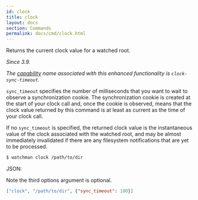 ```yaml
---
id: clock
title: clock
layout: docs
section: Commands
permalink: docs/cmd/clock.html
---
```


Returns the current clock value for a watched root.

*Since 3.9.*

*The [capability](/watchman/docs/capabilities.html) name associated with this
enhanced functionality is `clock-sync-timeout`.*

`sync_timeout` specifies the number of milliseconds that you want to
wait to observe a synchronization cookie.  The synchronization cookie
is created at the start of your clock call and, once the cookie is
observed, means that the clock value returned by this command is at
least as current as the time of your clock call.

If no `sync_timeout` is specified, the returned clock value is the
instantaneous value of the clock associated with the watched root, and
may be almost immediately invalidated if there are any filesystem
notifications that are yet to be processed.

```bash
$ watchman clock /path/to/dir
```

JSON:

Note the third options argument is optional.

```json
["clock", "/path/to/dir", {"sync_timeout": 100}]
```
